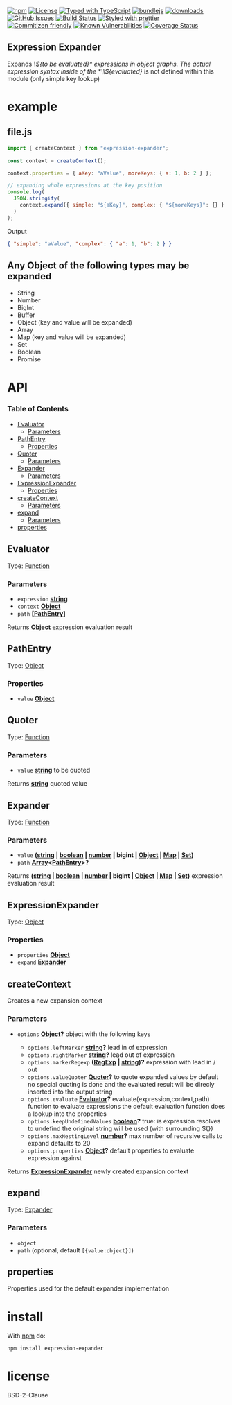 [![npm](https://img.shields.io/npm/v/expression-expander.svg)](https://www.npmjs.com/package/expression-expander)
[![License](https://img.shields.io/badge/License-0BSD-blue.svg)](https://spdx.org/licenses/0BSD.html)
[![Typed with TypeScript](https://flat.badgen.net/badge/icon/Typed?icon=typescript\&label\&labelColor=blue\&color=555555)](https://typescriptlang.org)
[![bundlejs](https://deno.bundlejs.com/?q=expression-expander\&badge=detailed)](https://bundlejs.com/?q=expression-expander)
[![downloads](http://img.shields.io/npm/dm/expression-expander.svg?style=flat-square)](https://npmjs.org/package/expression-expander)
[![GitHub Issues](https://img.shields.io/github/issues/arlac77/expression-expander.svg?style=flat-square)](https://github.com/arlac77/expression-expander/issues)
[![Build Status](https://img.shields.io/endpoint.svg?url=https%3A%2F%2Factions-badge.atrox.dev%2Farlac77%2Fexpression-expander%2Fbadge\&style=flat)](https://actions-badge.atrox.dev/arlac77/expression-expander/goto)
[![Styled with prettier](https://img.shields.io/badge/styled_with-prettier-ff69b4.svg)](https://github.com/prettier/prettier)
[![Commitizen friendly](https://img.shields.io/badge/commitizen-friendly-brightgreen.svg)](http://commitizen.github.io/cz-cli/)
[![Known Vulnerabilities](https://snyk.io/test/github/arlac77/expression-expander/badge.svg)](https://snyk.io/test/github/arlac77/expression-expander)
[![Coverage Status](https://coveralls.io/repos/arlac77/expression-expander/badge.svg)](https://coveralls.io/github/arlac77/expression-expander)

## Expression Expander

Expands *\\${to be evaluated}* expressions in object graphs. The actual expression syntax inside of the *\\${evaluated}* is not defined within this module (only simple key lookup)

# example

## file.js

<!-- skip-example -->

```js
import { createContext } from "expression-expander";

const context = createContext();

context.properties = { aKey: "aValue", moreKeys: { a: 1, b: 2 } };

// expanding whole expressions at the key position
console.log(
  JSON.stringify(
    context.expand({ simple: "${aKey}", complex: { "${moreKeys}": {} } })
  )
);
```

Output

```json
{ "simple": "aValue", "complex": { "a": 1, "b": 2 } }
```

## Any Object of the following types may be expanded

*   String
*   Number
*   BigInt
*   Buffer
*   Object (key and value will be expanded)
*   Array
*   Map (key and value will be expanded)
*   Set
*   Boolean
*   Promise

# API

<!-- Generated by documentation.js. Update this documentation by updating the source code. -->

### Table of Contents

*   [Evaluator](#evaluator)
    *   [Parameters](#parameters)
*   [PathEntry](#pathentry)
    *   [Properties](#properties)
*   [Quoter](#quoter)
    *   [Parameters](#parameters-1)
*   [Expander](#expander)
    *   [Parameters](#parameters-2)
*   [ExpressionExpander](#expressionexpander)
    *   [Properties](#properties-1)
*   [createContext](#createcontext)
    *   [Parameters](#parameters-3)
*   [expand](#expand)
    *   [Parameters](#parameters-4)
*   [properties](#properties-2)

## Evaluator

Type: [Function](https://developer.mozilla.org/docs/Web/JavaScript/Reference/Statements/function)

### Parameters

*   `expression` **[string](https://developer.mozilla.org/docs/Web/JavaScript/Reference/Global_Objects/String)**&#x20;
*   `context` **[Object](https://developer.mozilla.org/docs/Web/JavaScript/Reference/Global_Objects/Object)**&#x20;
*   `path` **\[[PathEntry](#pathentry)]**&#x20;

Returns **[Object](https://developer.mozilla.org/docs/Web/JavaScript/Reference/Global_Objects/Object)** expression evaluation result

## PathEntry

Type: [Object](https://developer.mozilla.org/docs/Web/JavaScript/Reference/Global_Objects/Object)

### Properties

*   `value` **[Object](https://developer.mozilla.org/docs/Web/JavaScript/Reference/Global_Objects/Object)**&#x20;

## Quoter

Type: [Function](https://developer.mozilla.org/docs/Web/JavaScript/Reference/Statements/function)

### Parameters

*   `value` **[string](https://developer.mozilla.org/docs/Web/JavaScript/Reference/Global_Objects/String)** to be quoted

Returns **[string](https://developer.mozilla.org/docs/Web/JavaScript/Reference/Global_Objects/String)** quoted value

## Expander

Type: [Function](https://developer.mozilla.org/docs/Web/JavaScript/Reference/Statements/function)

### Parameters

*   `value` **([string](https://developer.mozilla.org/docs/Web/JavaScript/Reference/Global_Objects/String) | [boolean](https://developer.mozilla.org/docs/Web/JavaScript/Reference/Global_Objects/Boolean) | [number](https://developer.mozilla.org/docs/Web/JavaScript/Reference/Global_Objects/Number) | bigint | [Object](https://developer.mozilla.org/docs/Web/JavaScript/Reference/Global_Objects/Object) | [Map](https://developer.mozilla.org/docs/Web/JavaScript/Reference/Global_Objects/Map) | [Set](https://developer.mozilla.org/docs/Web/JavaScript/Reference/Global_Objects/Set))**&#x20;
*   `path` **[Array](https://developer.mozilla.org/docs/Web/JavaScript/Reference/Global_Objects/Array)<[PathEntry](#pathentry)>?**&#x20;

Returns **([string](https://developer.mozilla.org/docs/Web/JavaScript/Reference/Global_Objects/String) | [boolean](https://developer.mozilla.org/docs/Web/JavaScript/Reference/Global_Objects/Boolean) | [number](https://developer.mozilla.org/docs/Web/JavaScript/Reference/Global_Objects/Number) | bigint | [Object](https://developer.mozilla.org/docs/Web/JavaScript/Reference/Global_Objects/Object) | [Map](https://developer.mozilla.org/docs/Web/JavaScript/Reference/Global_Objects/Map) | [Set](https://developer.mozilla.org/docs/Web/JavaScript/Reference/Global_Objects/Set))** expression evaluation result

## ExpressionExpander

Type: [Object](https://developer.mozilla.org/docs/Web/JavaScript/Reference/Global_Objects/Object)

### Properties

*   `properties` **[Object](https://developer.mozilla.org/docs/Web/JavaScript/Reference/Global_Objects/Object)**&#x20;
*   `expand` **[Expander](#expander)**&#x20;

## createContext

Creates a new expansion context

### Parameters

*   `options` **[Object](https://developer.mozilla.org/docs/Web/JavaScript/Reference/Global_Objects/Object)?** object with the following keys

    *   `options.leftMarker` **[string](https://developer.mozilla.org/docs/Web/JavaScript/Reference/Global_Objects/String)?** lead in of expression
    *   `options.rightMarker` **[string](https://developer.mozilla.org/docs/Web/JavaScript/Reference/Global_Objects/String)?** lead out of expression
    *   `options.markerRegexp` **([RegExp](https://developer.mozilla.org/docs/Web/JavaScript/Reference/Global_Objects/RegExp) | [string](https://developer.mozilla.org/docs/Web/JavaScript/Reference/Global_Objects/String))?** expression with lead in / out
    *   `options.valueQuoter` **[Quoter](#quoter)?** to quote expanded values
        by default no special quoting is done and the evaluated result will be direcly
        inserted into the output string
    *   `options.evaluate` **[Evaluator](#evaluator)?** evaluate(expression,context,path) function to evaluate expressions
        the default evaluation function does a lookup into the properties
    *   `options.keepUndefinedValues` **[boolean](https://developer.mozilla.org/docs/Web/JavaScript/Reference/Global_Objects/Boolean)?** true: is expression resolves to undefind the original string will be used (with surrounding ${})
    *   `options.maxNestingLevel` **[number](https://developer.mozilla.org/docs/Web/JavaScript/Reference/Global_Objects/Number)?** max number of recursive calls to expand defaults to 20
    *   `options.properties` **[Object](https://developer.mozilla.org/docs/Web/JavaScript/Reference/Global_Objects/Object)?** default properties to evaluate expression against

Returns **[ExpressionExpander](#expressionexpander)** newly created expansion context

## expand

Type: [Expander](#expander)

### Parameters

*   `object` &#x20;
*   `path`   (optional, default `[{value:object}]`)

## properties

Properties used for the default expander implementation

# install

With [npm](http://npmjs.org) do:

```shell
npm install expression-expander
```

# license

BSD-2-Clause
